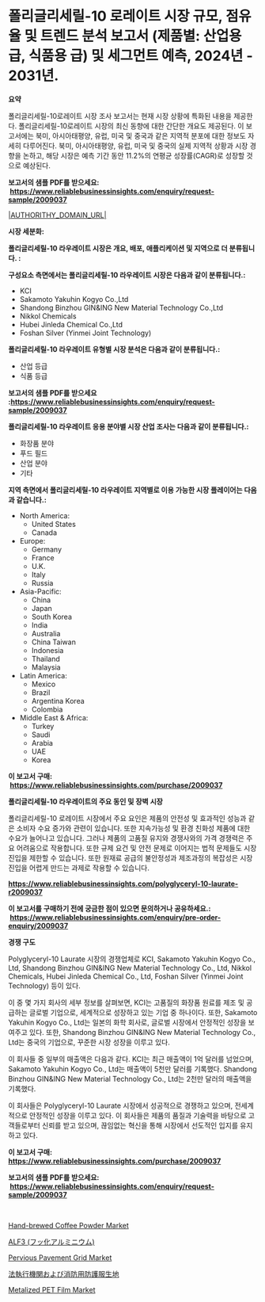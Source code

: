 <p><h1>폴리글리세릴-10 로레이트 시장 규모, 점유율 및 트렌드 분석 보고서 (제품별: 산업용 급, 식품용 급) 및 세그먼트 예측, 2024년 - 2031년.</h1></p><p><strong>요약</strong></p>
<p><p>폴리글리세릴-10로레이트 시장 조사 보고서는 현재 시장 상황에 특화된 내용을 제공한다. 폴리글리세릴-10로레이트 시장의 최신 동향에 대한 간단한 개요도 제공된다. 이 보고서에는 북미, 아시아태평양, 유럽, 미국 및 중국과 같은 지역적 분포에 대한 정보도 자세히 다루어진다. 북미, 아시아태평양, 유럽, 미국 및 중국의 실제 지역적 상황과 시장 경향을 논하고, 해당 시장은 예측 기간 동안 11.2%의 연평균 성장률(CAGR)로 성장할 것으로 예상된다.</p></p>
<p><strong>보고서의 샘플 PDF를 받으세요: &nbsp;<a href="https://www.reliablebusinessinsights.com/enquiry/request-sample/2009037">https://www.reliablebusinessinsights.com/enquiry/request-sample/2009037</a></strong></p>
<p><a href="|AUTHORITHY_DOMAIN_URL|">|AUTHORITHY_DOMAIN_URL|</a></p>
<p><strong>시장 세분화:</strong></p>
<p><strong> 폴리글리세릴-10 라우레이트 시장은 개요, 배포, 애플리케이션 및 지역으로 더 분류됩니다. :</strong></p>
<p><strong>구성요소 측면에서는 폴리글리세릴-10 라우레이트 시장은 다음과 같이 분류됩니다.:</strong></p>
<p><ul><li>KCI</li><li>Sakamoto Yakuhin Kogyo Co.,Ltd</li><li>Shandong Binzhou GIN&ING New Material Technology Co.,Ltd</li><li>Nikkol Chemicals</li><li>Hubei Jinleda Chemical Co.,Ltd</li><li>Foshan Silver (Yinmei Joint Technology)</li></ul></p>
<p><strong> 폴리글리세릴-10 라우레이트 유형별 시장 분석은 다음과 같이 분류됩니다.:</strong></p>
<p><ul><li>산업 등급</li><li>식품 등급</li></ul></p>
<p><strong>보고서의 샘플 PDF를 받으세요 :<a href="https://www.reliablebusinessinsights.com/enquiry/request-sample/2009037">https://www.reliablebusinessinsights.com/enquiry/request-sample/2009037</a></strong></p>
<p><strong> 폴리글리세릴-10 라우레이트 응용 분야별 시장 산업 조사는 다음과 같이 분류됩니다.:</strong></p>
<p><ul><li>화장품 분야</li><li>푸드 필드</li><li>산업 분야</li><li>기타</li></ul></p>
<p><strong>지역 측면에서 폴리글리세릴-10 라우레이트 지역별로 이용 가능한 시장 플레이어는 다음과 같습니다.:</strong></p>
<p><ul>
    <li>
        North America:
        <ul>
            <li>United States</li>
            <li>Canada</li>
        </ul>
    </li>
    <li>
        Europe:
        <ul>
            <li>Germany</li>
            <li>France</li>
            <li>U.K.</li>
            <li>Italy</li>
            <li>Russia</li>
        </ul>
    </li>
    <li>
        Asia-Pacific:
        <ul>
            <li>China</li>
            <li>Japan</li>
            <li>South Korea</li>
            <li>India</li>
            <li>Australia</li>
            <li>China Taiwan</li>
            <li>Indonesia</li>
            <li>Thailand</li>
            <li>Malaysia</li>
        </ul>
    </li>
    <li>
        Latin America:
        <ul>
            <li>Mexico</li>
            <li>Brazil</li>
            <li>Argentina Korea</li>
            <li>Colombia</li>
        </ul>
    </li>
    <li>
        Middle East & Africa:
        <ul>
            <li>Turkey</li>
            <li>Saudi</li>
            <li>Arabia</li>
            <li>UAE</li>
            <li>Korea</li>
        </ul>
    </li>
    </ul></p>
<p><strong>이 보고서 구매: &nbsp;<a href="https://www.reliablebusinessinsights.com/purchase/2009037">https://www.reliablebusinessinsights.com/purchase/2009037</a></strong></p>
<p><strong>폴리글리세릴-10 라우레이트의 주요 동인 및 장벽 시장</strong></p>
<p><p>폴리글리세릴-10 로레이트 시장에서 주요 요인은 제품의 안전성 및 효과적인 성능과 같은 소비자 수요 증가와 관련이 있습니다. 또한 지속가능성 및 환경 친화성 제품에 대한 수요가 늘어나고 있습니다. 그러나 제품의 고품질 유지와 경쟁사와의 가격 경쟁력은 주요 어려움으로 작용합니다. 또한 규제 요건 및 안전 문제로 이어지는 법적 문제들도 시장 진입을 제한할 수 있습니다. 또한 원재료 공급의 불안정성과 제조과정의 복잡성은 시장 진입을 어렵게 만드는 과제로 작용할 수 있습니다.</p></p>
<p><strong><a href="https://www.reliablebusinessinsights.com/polyglyceryl-10-laurate-r2009037">https://www.reliablebusinessinsights.com/polyglyceryl-10-laurate-r2009037</a></strong></p>
<p><strong>이 보고서를 구매하기 전에 궁금한 점이 있으면 문의하거나 공유하세요.: &nbsp;<a href="https://www.reliablebusinessinsights.com/enquiry/pre-order-enquiry/2009037">https://www.reliablebusinessinsights.com/enquiry/pre-order-enquiry/2009037</a></strong></p>
<p><strong>경쟁 구도</strong></p>
<p><p>Polyglyceryl-10 Laurate 시장의 경쟁업체로 KCI, Sakamoto Yakuhin Kogyo Co., Ltd, Shandong Binzhou GIN&ING New Material Technology Co., Ltd, Nikkol Chemicals, Hubei Jinleda Chemical Co., Ltd, Foshan Silver (Yinmei Joint Technology) 등이 있다.</p><p>이 중 몇 가지 회사의 세부 정보를 살펴보면, KCI는 고품질의 화장품 원료를 제조 및 공급하는 글로벌 기업으로, 세계적으로 성장하고 있는 기업 중 하나이다. 또한, Sakamoto Yakuhin Kogyo Co., Ltd는 일본의 화학 회사로, 글로벌 시장에서 안정적인 성장을 보여주고 있다. 또한, Shandong Binzhou GIN&ING New Material Technology Co., Ltd는 중국의 기업으로, 꾸준한 시장 성장을 이루고 있다.</p><p>이 회사들 중 일부의 매출액은 다음과 같다. KCI는 최근 매출액이 1억 달러를 넘었으며, Sakamoto Yakuhin Kogyo Co., Ltd는 매출액이 5천만 달러를 기록했다. Shandong Binzhou GIN&ING New Material Technology Co., Ltd는 2천만 달러의 매출액을 기록했다.</p><p>이 회사들은 Polyglyceryl-10 Laurate 시장에서 성공적으로 경쟁하고 있으며, 전세계적으로 안정적인 성장을 이루고 있다. 이 회사들은 제품의 품질과 기술력을 바탕으로 고객들로부터 신뢰를 받고 있으며, 끊임없는 혁신을 통해 시장에서 선도적인 입지를 유지하고 있다.</p></p>
<p><strong>이 보고서 구매: &nbsp; <a href="https://www.reliablebusinessinsights.com/purchase/2009037">https://www.reliablebusinessinsights.com/purchase/2009037</a></strong></p>
<p><strong>보고서의 샘플 PDF를 받으세요: &nbsp;<a href="https://www.reliablebusinessinsights.com/enquiry/request-sample/2009037">https://www.reliablebusinessinsights.com/enquiry/request-sample/2009037</a></strong><strong></strong></p>
<p>&nbsp;</p>
<p><p><a href="https://issuu.com/reportprime-2/docs/hand-brewed-coffee-powder-market-size-2030.pptx">Hand-brewed Coffee Powder Market</a></p><p><a href="https://github.com/schmahlson/Market-Research-Report-List-2/blob/main/5435728117745.md">ALF3 (フッ化アルミニウム)</a></p><p><a href="https://github.com/marthawweekle/Market-Research-Report-List-1/blob/main/pervious-pavement-grid-market.md">Pervious Pavement Grid Market</a></p><p><a href="https://github.com/TerrellConn/Market-Research-Report-List-1/blob/main/9265243117746.md">法執行機関および消防用防護服生地</a></p><p><a href="https://github.com/SheilaBruen2023/Market-Research-Report-List-1/blob/main/metalized-pet-film-market.md">Metalized PET Film Market</a></p></p>